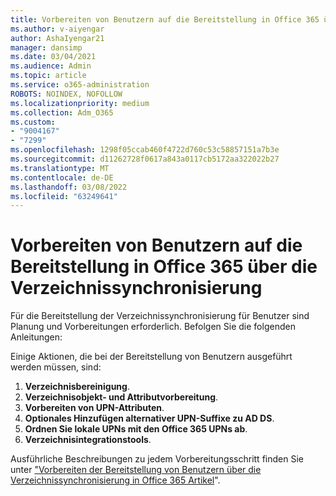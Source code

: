 ```yaml
---
title: Vorbereiten von Benutzern auf die Bereitstellung in Office 365 über die Verzeichnissynchronisierung
ms.author: v-aiyengar
author: AshaIyengar21
manager: dansimp
ms.date: 03/04/2021
ms.audience: Admin
ms.topic: article
ms.service: o365-administration
ROBOTS: NOINDEX, NOFOLLOW
ms.localizationpriority: medium
ms.collection: Adm_O365
ms.custom:
- "9004167"
- "7299"
ms.openlocfilehash: 1298f05ccab460f4722d760c53c58857151a7b3e
ms.sourcegitcommit: d11262728f0617a843a0117cb5172aa322022b27
ms.translationtype: MT
ms.contentlocale: de-DE
ms.lasthandoff: 03/08/2022
ms.locfileid: "63249641"
---
```

# <a name="prepare-to-provision-users-through-directory-synchronization-to-office-365"></a>Vorbereiten von Benutzern auf die Bereitstellung in Office 365 über die Verzeichnissynchronisierung

Für die Bereitstellung der Verzeichnissynchronisierung für Benutzer sind Planung und Vorbereitungen erforderlich. Befolgen Sie die folgenden Anleitungen:

Einige Aktionen, die bei der Bereitstellung von Benutzern ausgeführt werden müssen, sind:
1. **Verzeichnisbereinigung**.
1. **Verzeichnisobjekt- und Attributvorbereitung**.
1. **Vorbereiten von UPN-Attributen**.
1. **Optionales Hinzufügen alternativer UPN-Suffixe zu AD DS**.
1. **Ordnen Sie lokale UPNs mit den Office 365 UPNs ab**.
1. **Verzeichnisintegrationstools**.

Ausführliche Beschreibungen zu jedem Vorbereitungsschritt finden Sie unter ["Vorbereiten der Bereitstellung von Benutzern über die Verzeichnissynchronisierung in Office 365 Artikel](https://aka.ms/office365assistantprovisionuserstooffice365)".